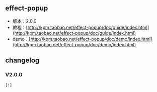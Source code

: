 ## effect-popup

* 版本：2.0.0
* 教程：[http://kpm.taobao.net/effect-popup/doc/guide/index.html](http://kpm.taobao.net/effect-popup/doc/guide/index.html)
* demo：[http://kpm.taobao.net/effect-popup/doc/demo/index.html](http://kpm.taobao.net/effect-popup/doc/demo/index.html)

## changelog

### V2.0.0

    [!] 